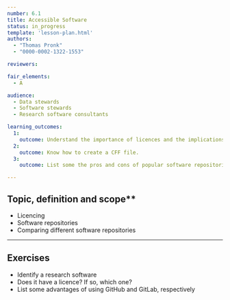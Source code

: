 ```yaml
---
number: 6.1
title: Accessible Software
status: in_progress
template: 'lesson-plan.html'
authors:
  - "Thomas Pronk"
  - "0000-0002-1322-1553"

reviewers:

fair_elements:
  - A

audience:
  - Data stewards
  - Software stewards
  - Research software consultants

learning_outcomes:
  1:
    outcome: Understand the importance of licences and the implications of not having one.
  2:
    outcome: Know how to create a CFF file.
  3:
    outcome: List some the pros and cons of popular software repositories, such as GitHub and GitLab.

--- 
```


## Topic, definition and scope**

* Licencing 
* Software repositories 
* Comparing different software repositories 

---

## Exercises

* Identify a research software
* Does it have a licence? If so, which one?
* List some advantages of using GitHub and GitLab, respectively
